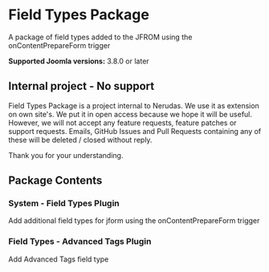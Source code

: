 # Field Types Package
A package of field types added to the JFROM using the onContentPrepareForm trigger

**Supported Joomla versions:** 3.8.0 or later  

## Internal project - No support
Field Types Package is a project internal to Nerudas. We use it as extension on own site's. We put it in open access because we hope it will be useful. However, we will not accept any feature requests, feature patches or support requests. Emails, GitHub Issues and Pull Requests containing any of these will be deleted / closed without reply.

Thank you for your understanding.

## Package Contents
### System - Field Types Plugin
Add additional field types for jform using the onContentPrepareForm trigger

### Field Types - Advanced Tags Plugin
Add Advanced Tags field type